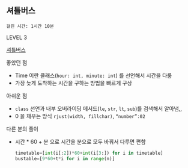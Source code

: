 ## 셔틀버스
`걸린 시간: 1시간 10분`

LEVEL 3

[셔틀버스](https://school.programmers.co.kr/learn/courses/30/lessons/17678)

좋았던 점

- Time 이란 클래스(`hour: int, minute: int`) 를 선언해서 시간을 다룸
- 가장 늦게 도착하는 시간을 구하는 방법을 빠르게 구상

아쉬운 점

- `class` 선언과 내부 오버라이딩 메서드(`le`, `str`, `lt`, `sub`)를 검색해서 알아냄,,
- 0 을 채우는 방식 `rjust(width, fillchar)`, `“number”:02`

다른 분의 풀이

- 시간 * 60 + 분 으로 시간을 분으로 모두 바꿔서 다루면 편함
    
    ```python
    timetable=[int(i[:2])*60+int(i[3:]) for i in timetable]
    bustable=[9*60+t*i for i in range(n)]
    ```
